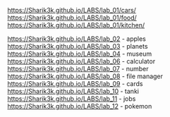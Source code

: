 https://Sharik3k.github.io/LABS/lab_01/cars/
https://Sharik3k.github.io/LABS/lab_01/food/
https://Sharik3k.github.io/LABS/lab_01/kitchen/

https://Sharik3k.github.io/LABS/lab_02 - apples
https://Sharik3k.github.io/LABS/lab_03 - planets
https://Sharik3k.github.io/LABS/lab_04 - museum
https://Sharik3k.github.io/LABS/lab_06 - calculator
https://Sharik3k.github.io/LABS/lab_07 - number 
https://Sharik3k.github.io/LABS/lab_08 - file manager
https://Sharik3k.github.io/LABS/lab_09 - cards
https://Sharik3k.github.io/LABS/lab_10 - tanki
https://Sharik3k.github.io/LABS/lab_11 - jobs 
https://Sharik3k.github.io/LABS/lab_12 - pokemon 
 
